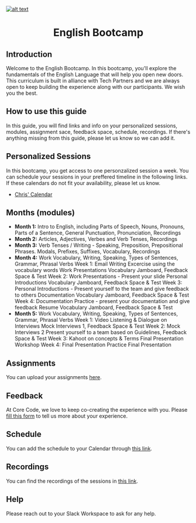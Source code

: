 <a href="https://www.core-code.io/">

![alt text](https://uploads-ssl.webflow.com/5eb2f56932c3562feab232e3/5f73550d00249e7e96c9f3de_Logo.png "corecodeio")

</a>

<h1 align="center">English Bootcamp</h1>

## Introduction
<p>Welcome to the English Bootcamp. In this bootcamp, you'll explore the fundamentals of the English Language that will help you open new doors. This curriculum is built in alliance with Tech Partners and we are always open to keep building the experience along with our participants. We wish you the best. </p>

## How to use this guide
<p>In this guide, you will find links and info on your personalized sessions, modules, assignment sace, feedback space, schedule, recordings. If there's anything missing from this guide, please let us know so we can add it. </p>

## Personalized Sessions
In this bootcamp, you get access to one personzalized session a week. You can schedule your sessions in your preffered timeline in the following links. If these calendars do not fit your availability, please let us know.
- [Chris' Calendar](https://calendly.com/chriscorecode/60min)

## Months (modules)
* **Month 1:** Intro to English, including Parts of Speech, Nouns, Pronouns, Parts of a Sentence, General Punctuation, Pronunciation, Recordings
* **Month 2:** Articles, Adjectives, Verbes and Verb Tenses, Recordings
* **Month 3:** Verb Tenses / Writing - Speaking, Preposition, Prepositional Phrases. Modals, Prefixes, Suffixes, Vocabulary, Recordings
* **Month 4:** Work Vocabulary, Writing, Speaking, Types of Sentences, Grammar, Phrasal Verbs
   Week 1: 
     Email Writing Excercise using the vocabulary words
     Work Presentations Vocabulary Jamboard, Feedback Space & Test
   Week 2: 
     Work Presentations - Present your slide
     Personal Introductions Vocabulary Jamboard, Feedback Space & Test
   Week 3: 
     Personal Introductions - Present yourself to the team and give feedback to others
     Documentation Vocabulary Jamboard, Feedback Space & Test
   Week 4:
     Documentation Practice - present your documentation and give feedback
     Resume Vocabulary Jamboard, Feedback Space & Test
* **Month 5:** Work Vocabulary, Writing, Speaking, Types of Sentences, Grammar, Phrasal Verbs
    Week 1:
     Video Listening & Dialogue on Interviews
     Mock Interviews 1, Feedback Space & Test
    Week 2:
     Mock Interviews 2
     Present yourself to a team based on Guidelines, Feedback Space & Test
    Week 3:
     Kahoot on concepts & Terms
     Final Presentation Workshop
    Week 4:
     Final Presentation Practice
     Final Presentation

## Assignments
You can upload your assignments [here](https://drive.google.com/drive/folders/1WqhTPNE3rZiwCaWQ7h_FG5WeZaDJs5s9?usp=sharing).

## Feedback
At Core Code, we love to keep co-creating the experience with you. Please [fill this form](https://aplica.typeform.com/to/yrWuI78T) to tell us more about your experience.

## Schedule
You can add the schedule to your Calendar through [this link](https://calendar.google.com/calendar/u/1?cid=Y19hM3U4cTUwZHZlcTdrYXUybGxzZ3Z2MTBqMEBncm91cC5jYWxlbmRhci5nb29nbGUuY29t).

## Recordings
You can find the recordings of the sessions in [this link](https://drive.google.com/drive/folders/1LlumKkwFpXGX9ITbCGI9tNlBWcrxP7rK?usp=sharing).

## Help
Please reach out to your Slack Workspace to ask for any help.

